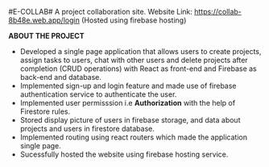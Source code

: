 #E-COLLAB#
A project collaboration site.
Website Link: https://collab-8b48e.web.app/login (Hosted using firebase hosting)

**ABOUT THE PROJECT**
- Developed a single page application that allows users to create projects, assign tasks to users, chat with other users and delete projects after completion (CRUD operations) with React as front-end and Firebase as back-end and database.
- Implemented sign-up and login feature and made use of firebase authentication service to authenticate the user.
- Implemented user permisssion i.e **Authorization** with the help of Firestore rules.
- Stored display picture of users in firebase storage, and data about projects and users in firestore database.
- Implemented routing using react routers which made the application single page.
- Sucessfully hosted the website using firebase hosting service.
